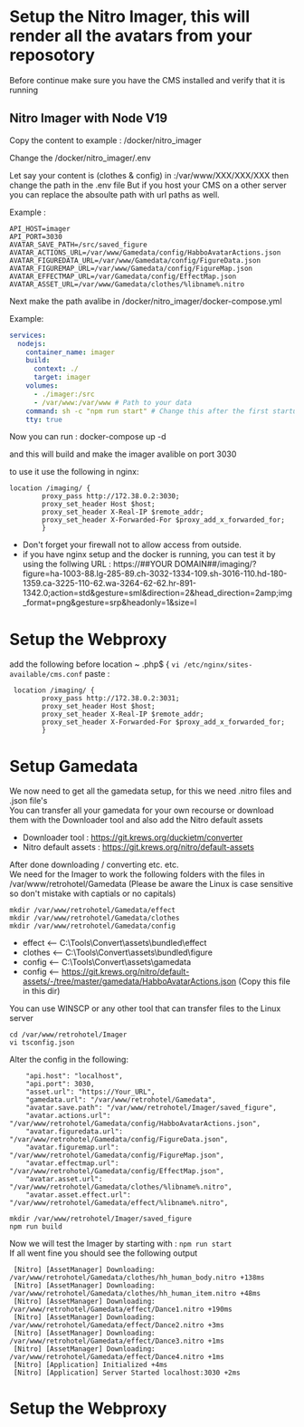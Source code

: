 # Setup the Nitro Imager, this will render all the avatars from your reposotory  
Before continue make sure you have the CMS installed and verify that it is running  

## Nitro Imager with Node V19

Copy the content to example : /docker/nitro_imager

Change the /docker/nitro_imager/.env

Let say your content is (clothes & config) in :/var/www/XXX/XXX/XXX then change the path in the .env file
But if you host your CMS on a other server you can replace the absoulte path with url paths as well.

Example :
```env
API_HOST=imager
API_PORT=3030
AVATAR_SAVE_PATH=/src/saved_figure
AVATAR_ACTIONS_URL=/var/www/Gamedata/config/HabboAvatarActions.json
AVATAR_FIGUREDATA_URL=/var/www/Gamedata/config/FigureData.json
AVATAR_FIGUREMAP_URL=/var/www/Gamedata/config/FigureMap.json
AVATAR_EFFECTMAP_URL=/var/Gamedata/config/EffectMap.json
AVATAR_ASSET_URL=/var/www/Gamedata/clothes/%libname%.nitro
```
Next make the path avalibe in /docker/nitro_imager/docker-compose.yml

Example:

```yml
services:
  nodejs:
    container_name: imager
    build:
      context: ./
      target: imager
    volumes:
      - ./imager:/src
      - /var/www:/var/www # Path to your data
    command: sh -c "npm run start" # Change this after the first startup of the docker !
    tty: true
```

Now you can run : docker-compose up -d 

and this will build and make the imager avalible on port 3030

to use it use the following in nginx:

```
location /imaging/ {
        proxy_pass http://172.38.0.2:3030;
        proxy_set_header Host $host;
        proxy_set_header X-Real-IP $remote_addr;
        proxy_set_header X-Forwarded-For $proxy_add_x_forwarded_for;
        }
```

* Don't forget your firewall not to allow access from outside.
* if you have nginx setup and the docker is running, you can test it by using the follwing URL : https://##YOUR DOMAIN##/imaging/?figure=ha-1003-88.lg-285-89.ch-3032-1334-109.sh-3016-110.hd-180-1359.ca-3225-110-62.wa-3264-62-62.hr-891-1342.0;action=std&gesture=sml&direction=2&head_direction=2amp;img_format=png&gesture=srp&headonly=1&size=l

# Setup the Webproxy

add the following before location ~ \.php$ {
```vi /etc/nginx/sites-available/cms.conf```
paste :
```
 location /imaging/ {
        proxy_pass http://172.38.0.2:3031;
        proxy_set_header Host $host;
        proxy_set_header X-Real-IP $remote_addr;
        proxy_set_header X-Forwarded-For $proxy_add_x_forwarded_for;
        }
```

# Setup Gamedata  

We now need to get all the gamedata setup, for this we need .nitro files and .json file's  
You can transfer all your gamedata for your own recourse or download them with the Downloader tool and also add the Nitro default assets  
- Downloader tool : https://git.krews.org/duckietm/converter
- Nitro default assets : https://git.krews.org/nitro/default-assets  

After done downloading / converting etc. etc.  
We need for the Imager to work the following folders with the files in /var/www/retrohotel/Gamedata  (Please be aware the Linux is case sensitive so don't mistake with captials or no capitals)  

```shell
mkdir /var/www/retrohotel/Gamedata/effect
mkdir /var/www/retrohotel/Gamedata/clothes
mkdir /var/www/retrohotel/Gamedata/config
```

* effect <-- C:\Tools\Convert\assets\bundled\effect
* clothes <-- C:\Tools\Convert\assets\bundled\figure
* config  <-- C:\Tools\Convert\assets\gamedata
* config  <-- https://git.krews.org/nitro/default-assets/-/tree/master/gamedata/HabboAvatarActions.json (Copy this file in this dir)  

You can use WINSCP or any other tool that can transfer files to the Linux server  

```shell
cd /var/www/retrohotel/Imager
vi tsconfig.json
```
Alter the config in the following:

```text
    "api.host": "localhost",
    "api.port": 3030,
    "asset.url": "https://Your_URL",
    "gamedata.url": "/var/www/retrohotel/Gamedata",
    "avatar.save.path": "/var/www/retrohotel/Imager/saved_figure",
    "avatar.actions.url": "/var/www/retrohotel/Gamedata/config/HabboAvatarActions.json",
    "avatar.figuredata.url": "/var/www/retrohotel/Gamedata/config/FigureData.json",
    "avatar.figuremap.url": "/var/www/retrohotel/Gamedata/config/FigureMap.json",
    "avatar.effectmap.url": "/var/www/retrohotel/Gamedata/config/EffectMap.json",
    "avatar.asset.url": "/var/www/retrohotel/Gamedata/clothes/%libname%.nitro",
    "avatar.asset.effect.url": "/var/www/retrohotel/Gamedata/effect/%libname%.nitro",
```
```shell
mkdir /var/www/retrohotel/Imager/saved_figure
npm run build
```
Now we will test the Imager by starting with : ```npm run start```  
If all went fine you should see the following output  
```
 [Nitro] [AssetManager] Downloading: /var/www/retrohotel/Gamedata/clothes/hh_human_body.nitro +138ms
 [Nitro] [AssetManager] Downloading: /var/www/retrohotel/Gamedata/clothes/hh_human_item.nitro +48ms
 [Nitro] [AssetManager] Downloading: /var/www/retrohotel/Gamedata/effect/Dance1.nitro +190ms
 [Nitro] [AssetManager] Downloading: /var/www/retrohotel/Gamedata/effect/Dance2.nitro +3ms
 [Nitro] [AssetManager] Downloading: /var/www/retrohotel/Gamedata/effect/Dance3.nitro +1ms
 [Nitro] [AssetManager] Downloading: /var/www/retrohotel/Gamedata/effect/Dance4.nitro +1ms
 [Nitro] [Application] Initialized +4ms
 [Nitro] [Application] Server Started localhost:3030 +2ms
```

# Setup the Webproxy